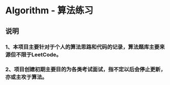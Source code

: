 # Algorithm - 算法练习
## 说明
### 1、本项目主要针对于个人的算法思路和代码的记录，算法题库主要来源但不限于LeetCode。
### 2、项目创建初期主要目的为各类考试面试，指不定以后会停止更新，亦或主攻于算法。